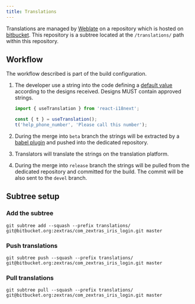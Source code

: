 ```yaml
---
title: Translations
---
```


Translations are managed by [Weblate][2] on a repository which is hosted on [bitbucket][1]. This repository is
a subtree located at the `/translations/` path within this repository.

## Workflow
The workflow described is part of the build configuration.

1. The developer use a string into the code defining a [default value][3] according to the designs received.
Designs MUST contain approved strings.
    ```js
   import { useTranslation } from 'react-i18next';
   
   const { t } = useTranslation();
   t('help_phone_number', 'Please call this number');
   ```

1. During the merge into `beta` branch the strings will be extracted by a [babel plugin][4] and pushed into the
dedicated repository.

1. Translators will translate the strings on the translation platform.

1. During the merge into `release` branch the strings will be pulled from the dedicated repository and committed
for the build. The commit will be also sent to the `devel` branch.

## Subtree setup
### Add the subtree
```shell script
git subtree add --squash --prefix translations/ git@bitbucket.org:zextras/com_zextras_iris_login.git master
```
### Push translations
```shell script
git subtree push --squash --prefix translations/ git@bitbucket.org:zextras/com_zextras_iris_login.git master
```
### Pull translations
```shell script
git subtree pull --squash --prefix translations/ git@bitbucket.org:zextras/com_zextras_iris_login.git master
```

[1]: https://bitbucket.org/zextras/com_zextras_iris_login`
[2]: https://translate.dev.zextras.com/projects/iris-mail/com_zextras_iris_login/
[3]: https://www.i18next.com/translation-function/essentials#passing-a-default-value
[4]: https://github.com/gilbsgilbs/babel-plugin-i18next-extract
